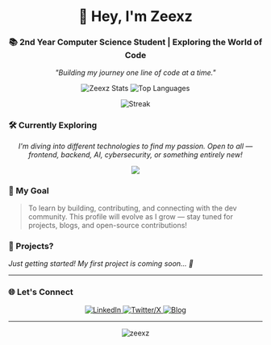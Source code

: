<h1 align="center">👋 Hey, I'm Zeexz</h1>
<h3 align="center">📚 2nd Year Computer Science Student | Exploring the World of Code</h3>

<p align="center">
  <i>"Building my journey one line of code at a time."</i>
</p>

<p align="center">
  <img src="https://github-readme-stats.vercel.app/api?username=zeexz&show_icons=true&theme=onedark" alt="Zeexz Stats" />
  <img src="https://github-readme-stats.vercel.app/api/top-langs/?username=zeexz&layout=compact&theme=onedark" alt="Top Languages" />
</p>

<p align="center">
  <img src="https://github-readme-streak-stats.herokuapp.com/?user=zeexz&theme=onedark" alt="Streak" />
</p>

### 🛠️ Currently Exploring
<p align="center">
  <i>I'm diving into different technologies to find my passion. Open to all — frontend, backend, AI, cybersecurity, or something entirely new!</i>
</p>

<p align="center">
  <img src="https://skillicons.dev/icons?i=js,py,java,react,nodejs,git,github,vscode" />
</p>

### 🌱 My Goal
> To learn by building, contributing, and connecting with the dev community. This profile will evolve as I grow — stay tuned for projects, blogs, and open-source contributions!

### 🧩 Projects?
<i>Just getting started! My first project is coming soon… 🚧</i>

---

### 🌐 Let's Connect
<p align="center">
  <!-- Replace # with your links when ready -->
  <a href="https://linkedin.com/in/zeexz" target="_blank">
    <img src="https://skillicons.dev/icons?i=linkedin" alt="LinkedIn" />
  </a>
  <a href="https://twitter.com/zeexz" target="_blank">
    <img src="https://skillicons.dev/icons?i=twitter" alt="Twitter/X" />
  </a>
  <a href="https://blog.zeexz.dev" target="_blank">
    <img src="https://skillicons.dev/icons?i=md" alt="Blog" />
  </a>
</p>

---

<p align="center">
  <img src="https://komarev.com/ghpvc/?username=zeexz&label=Profile%20views&color=0e75b6&style=flat" alt="zeexz" />
</p>

